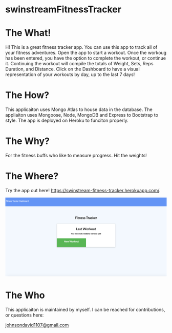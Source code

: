 # swinstreamFitnessTracker


# The What!
H!  This is a great fitness tracker app.  You can use this app to track all of your fitness adventures.  Open the app to start a workout.  Once the workoug has been entered, you have the option to complete the workout, or continue it.  Continuing the workout will compile the totals of Weight, Sets, Reps Duration, and Distance.  Click on the Dashboard to have a visual representation of your workouts by day, up to the last 7 days!  

# The How?
This applicaiton uses Mongo Atlas to house data in the database.  The appliaiton uses Mongoose, Node, MongoDB and Express to Bootstrap to style.  The app is deployed on Heroku to funciton properly.  

# The Why?

For the fitness buffs who like to measure progress.  Hit the weights!  

# The Where?

Try the app out here!  https://swinstream-fitness-tracker.herokuapp.com/.

<img src="./public/fitness.png" alt="burgerPic">

# The Who

This applicaiton is maintained by myself.  I can be reached for contributions, or questions here:

johnsondavid1107@gmail.com






